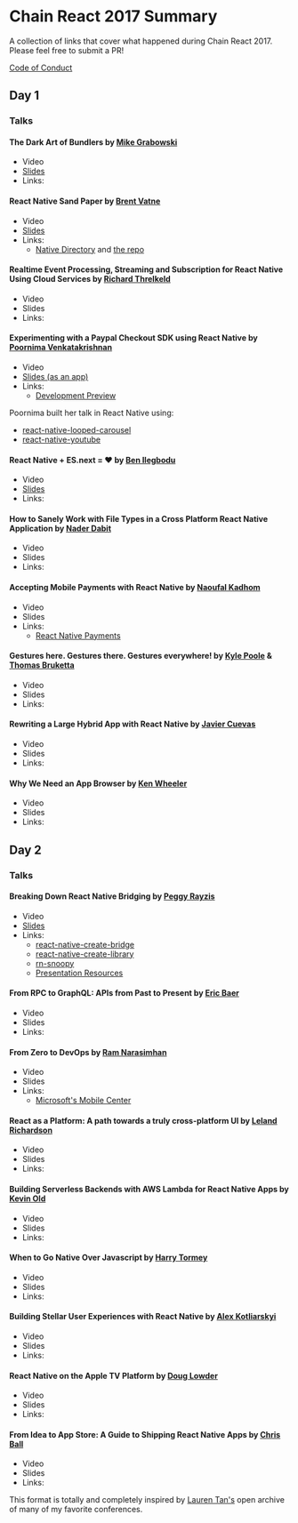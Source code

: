# Chain React 2017 Summary

A collection of links that cover what happened during Chain React 2017. Please feel free to submit a PR!

[Code of Conduct](http://confcodeofconduct.com/)

## Day 1 

### Talks

#### The Dark Art of Bundlers by [Mike Grabowski](https://twitter.com/grabbou)
- Video
- [Slides](https://speakerdeck.com/grabbou/the-dark-art-of-bundlers)
- Links: 

#### React Native Sand Paper by [Brent Vatne](https://twitter.com/notbrent)
- Video
- [Slides](http://url.brentvatne.ca/F09ch)
- Links:
  + [Native Directory](https://www.native.directory) and [the repo](https://github.com/expo/react-native-libraries)

#### Realtime Event Processing, Streaming and Subscription for React Native Using Cloud Services by [Richard Threlkeld](https://twitter.com/undef_obj)
- Video
- Slides
- Links: 

#### Experimenting with a Paypal Checkout SDK using React Native by [Poornima Venkatakrishnan](https://twitter.com/poorni_venkat)
- Video
- [Slides (as an app)](https://github.com/pvenkatakrishnan/ChainReact-PaypalCheckout)
- Links: 
  + [Development Preview](https://github.com/paypal/paypalnativecheckout-docs)

Poornima built her talk in React Native using:
- [react-native-looped-carousel](https://github.com/appintheair/react-native-looped-carousel)
- [react-native-youtube](https://github.com/inProgress-team/react-native-youtube)

#### React Native + ES.next = ♥︎ by [Ben Ilegbodu](https://twitter.com/benmvp)
- Video
- [Slides](https://bit.ly/chain-react-native-esnext)
- Links: 

#### How to Sanely Work with File Types in a Cross Platform React Native Application by [Nader Dabit](https://twitter.com/dabit3)
- Video
- Slides
- Links: 

#### Accepting Mobile Payments with React Native by [Naoufal Kadhom](https://twitter.com/naoufal)
- Video
- Slides
- Links: 
  - [React Native Payments](https://github.com/naoufal/react-native-payments)

#### Gestures here. Gestures there. Gestures everywhere! by [Kyle Poole](https://twitter.com/kylpo) & [Thomas Bruketta](https://twitter.com/SirTeebs)
- Video
- Slides
- Links: 

#### Rewriting a Large Hybrid App with React Native by [Javier Cuevas](https://twitter.com/javier_dev)
- Video
- Slides
- Links: 

#### Why We Need an App Browser by [Ken Wheeler](https://twitter.com/ken_wheeler)
- Video
- Slides
- Links: 

## Day 2

### Talks
#### Breaking Down React Native Bridging by [Peggy Rayzis](https://twitter.com/peggyrayzis)
- Video
- [Slides](http://chain-react-bridging.surge.sh/#/)
- Links: 
  - [react-native-create-bridge](https://github.com/peggyrayzis/react-native-create-bridge)
  - [react-native-create-library](https://github.com/frostney/react-native-create-library)
  - [rn-snoopy](https://github.com/jondot/rn-snoopy)
  - [Presentation Resources](https://github.com/peggyrayzis/chain-react-bridging)

#### From RPC to GraphQL: APIs from Past to Present by [Eric Baer](https://twitter.com/ebaerbaerbaer)
- Video
- Slides
- Links: 

#### From Zero to DevOps by [Ram Narasimhan](https://twitter.com/nparashuram)
- Video
- Slides
- Links:
  * [Microsoft's Mobile Center](https://mobile.azure.com)

#### React as a Platform: A path towards a truly cross-platform UI by [Leland Richardson](https://twitter.com/intelligibabble)
- Video
- Slides
- Links: 

#### Building Serverless Backends with AWS Lambda for React Native Apps by [Kevin Old](https://twitter.com/kevinold)
- Video
- Slides
- Links: 

#### When to Go Native Over Javascript by [Harry Tormey](https://twitter.com/htormey)
- Video
- Slides
- Links: 

#### Building Stellar User Experiences with React Native by [Alex Kotliarskyi](https://twitter.com/alex_frantic)
- Video
- Slides
- Links: 

#### React Native on the Apple TV Platform by [Doug Lowder](https://twitter.com/douglowder)
- Video
- Slides
- Links: 

#### From Idea to App Store: A Guide to Shipping React Native Apps by [Chris Ball](https://twitter.com/cball_)
- Video
- Slides
- Links: 

This format is totally and completely inspired by [Lauren Tan's](https://twitter.com/sugarpirate_) open archive of many of my favorite conferences.

